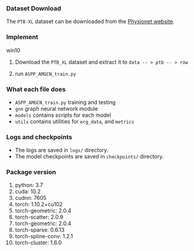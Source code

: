 
### Dataset Download
The `PTB-XL` dataset can be downloaded from the [Physionet website](https://physionet.org/content/ptb-xl/1.0.1/).

### Implement

win10

1. Download the `PTB_XL` dataset and extract it to `data -- > ptb -- > row`

2. run `ASPP_AMGCN_train.py`

### What each file does

- `ASPP_AMGCN_train.py` training and testing
- `gnn` graph neural network module
- `models` contains scripts for each model
- `utils` contains utilities for `ecg_data`,  and `metrics`

### Logs and checkpoints
- The logs are saved in `logs/` directory.
- The model checkpoints are saved in `checkpoints/` directory.

### Package version
1. python: 3.7
2. cuda: 10.2
3. cudnn: 7605
4. torch: 1.10.2+cu102
5. torch-geometric: 2.0.4
6. torch-scatter: 2.0.9
7. torch-geometric: 2.0.4
8. torch-sparse: 0.6.13
9. torch-spline-conv: 1.2.1
10. torch-cluster: 1.6.0

